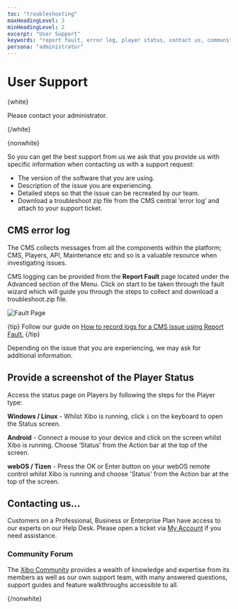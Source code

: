 ```yaml
---
toc: "troubleshooting"
maxHeadingLevel: 3
minHeadingLevel: 2
excerpt: "User Support"
keywords: "report fault, error log, player status, contact us, community forum"
persona: "administrator"
---
```


# User Support 

{white}

Please contact your administrator.

{/white}

{nonwhite}

So you can get the best support from us we ask that you provide us with specific information when contacting us with a support request:

- The version of the software that you are using.
- Description of the issue you are experiencing.
- Detailed steps so that the issue can be recreated by our team.
- Download a troubleshoot zip file from the CMS central ‘error log’ and attach to your support ticket.



## CMS error log

The CMS collects messages from all the components within the platform; CMS, Players, API, Maintenance etc and so is a valuable resource when investigating issues.

CMS logging can be provided from the **Report Fault** page located under the Advanced section of the Menu. Click on start to be taken through the fault wizard which will guide you through the steps to collect and download a troubleshoot.zip file.

![Fault Page](img/report-fault-step1.png)

{tip}
Follow our guide on [How to record logs for a CMS issue using Report Fault.](https://community.xibo.org.uk/t/how-to-record-logs-for-a-cms-issue-using-report-fault/30290)
{/tip}

Depending on the issue that you are experiencing, we may ask for additional information.



## Provide a screenshot of the Player Status

Access the status page on Players by following the steps for the Player type:

**Windows / Linux** - Whilst Xibo is running, click `i` on the keyboard to open the Status screen.

**Android** - Connect a mouse to your device and click on the screen whilst Xibo is running. Choose ‘Status’ from the Action bar at the top of the screen.

**webOS / Tizen** - Press the OK or Enter button on your webOS remote control whilst Xibo is running and choose 'Status' from the Action bar at the top of the screen.

## Contacting us…

Customers on a Professional, Business or Enterprise Plan have access to our experts on our Help Desk. Please open a ticket via [My Account](https://xibosignage.com/my-account/tickets?open=true) if you need assistance.

### Community Forum

The [Xibo Community](https://community.xibo.org.uk/) provides a wealth of knowledge and expertise from its members as well as our own support team, with many answered questions, support guides and feature walkthroughs accessible to all.

{/nonwhite}